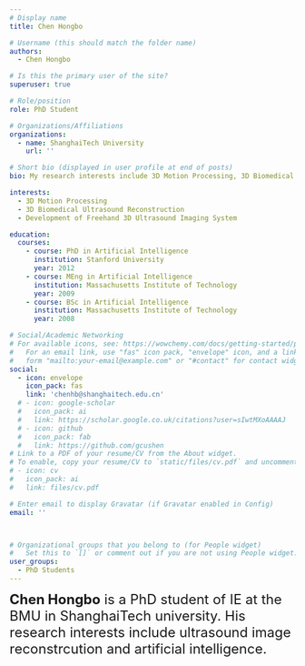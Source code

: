 ```yaml
---
# Display name
title: Chen Hongbo

# Username (this should match the folder name)
authors:
  - Chen Hongbo

# Is this the primary user of the site?
superuser: true

# Role/position
role: PhD Student

# Organizations/Affiliations
organizations:
  - name: ShanghaiTech University
    url: ''

# Short bio (displayed in user profile at end of posts)
bio: My research interests include 3D Motion Processing, 3D Biomedical Ultrasound Reconstruction and Development of Freehand 3D Ultrasound Imaging System.

interests:
  - 3D Motion Processing
  - 3D Biomedical Ultrasound Reconstruction
  - Development of Freehand 3D Ultrasound Imaging System

education:
  courses:
    - course: PhD in Artificial Intelligence
      institution: Stanford University
      year: 2012
    - course: MEng in Artificial Intelligence
      institution: Massachusetts Institute of Technology
      year: 2009
    - course: BSc in Artificial Intelligence
      institution: Massachusetts Institute of Technology
      year: 2008

# Social/Academic Networking
# For available icons, see: https://wowchemy.com/docs/getting-started/page-builder/#icons
#   For an email link, use "fas" icon pack, "envelope" icon, and a link in the
#   form "mailto:your-email@example.com" or "#contact" for contact widget.
social:
  - icon: envelope
    icon_pack: fas
    link: 'chenhb@shanghaitech.edu.cn'
  # - icon: google-scholar
  #   icon_pack: ai
  #   link: https://scholar.google.co.uk/citations?user=sIwtMXoAAAAJ
  # - icon: github
  #   icon_pack: fab
  #   link: https://github.com/gcushen
# Link to a PDF of your resume/CV from the About widget.
# To enable, copy your resume/CV to `static/files/cv.pdf` and uncomment the lines below.
# - icon: cv
#   icon_pack: ai
#   link: files/cv.pdf

# Enter email to display Gravatar (if Gravatar enabled in Config)
email: ''



# Organizational groups that you belong to (for People widget)
#   Set this to `[]` or comment out if you are not using People widget.
user_groups:
  - PhD Students
---
```

<font size=5>**Chen Hongbo** is a PhD student of IE at the BMU in ShanghaiTech university. His research interests include ultrasound image reconstrcution and artificial intelligence.</font>